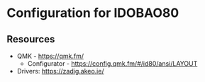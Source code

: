 # Configuration for IDOBAO80
## Resources
- QMK - https://qmk.fm/
  - Configurator - https://config.qmk.fm/#/id80/ansi/LAYOUT
- Drivers: https://zadig.akeo.ie/
